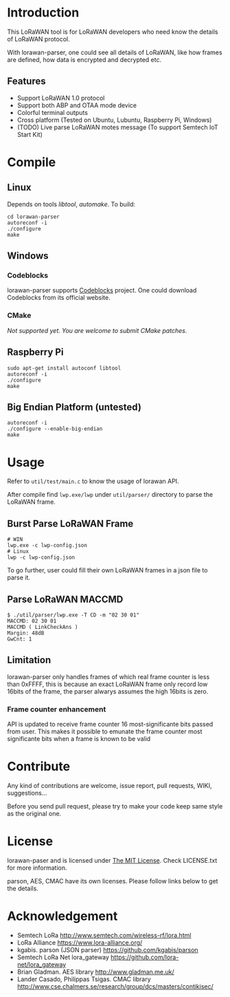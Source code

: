 # Introduction

This LoRaWAN tool is for LoRaWAN developers who need know the details of LoRaWAN protocol.

With lorawan-parser, one could see all details of LoRaWAN, like how frames are defined, how data is encrypted and decrypted etc.

## Features

+ Support LoRaWAN 1.0 protocol
+ Support both ABP and OTAA mode device
+ Colorful terminal outputs
+ Cross platform (Tested on Ubuntu, Lubuntu, Raspberry Pi, Windows)
+ (TODO) Live parse LoRaWAN motes message (To support Semtech IoT Start Kit)

# Compile

## Linux

Depends on tools *libtool*, *automake*. To build:

    cd lorawan-parser
    autoreconf -i
    ./configure
    make

## Windows

### Codeblocks
lorawan-parser supports [Codeblocks](http://www.codeblocks.org/) project. One could download Codeblocks from its official website.

### CMake
*Not supported yet. You are welcome to submit CMake patches.*

## Raspberry Pi

    sudo apt-get install autoconf libtool
    autoreconf -i
    ./configure
    make

## Big Endian Platform (untested)

    autoreconf -i
    ./configure --enable-big-endian
    make

# Usage

Refer to `util/test/main.c` to know the usage of lorawan API.

After compile find `lwp.exe/lwp` under `util/parser/` directory to parse the LoRaWAN frame.

## Burst Parse LoRaWAN Frame
    # WIN
    lwp.exe -c lwp-config.json
    # Linux
    lwp -c lwp-config.json

To go further, user could fill their own LoRaWAN frames in a json file to parse it.

## Parse LoRaWAN MACCMD
    $ ./util/parser/lwp.exe -T CD -m "02 30 01"
    MACCMD: 02 30 01
    MACCMD ( LinkCheckAns )
    Margin: 48dB
    GwCnt: 1

## Limitation

lorawan-parser only handles frames of which real frame counter is less than 0xFFFF, this is because an exact LoRaWAN frame only record low 16bits of the frame, the parser alwarys assumes the high 16bits is zero.

### Frame counter enhancement
API is updated to receive frame counter 16 most-significante bits passed from user. This makes it possible to emunate the frame counter most significante bits when a frame is known to be valid

# Contribute

Any kind of contributions are welcome, issue report, pull requests,  WIKI, suggestions...

Before you send pull request, please try to make your code keep same style as the original one.

# License
lorawan-paser and is licensed under [The MIT License](http://opensource.org/licenses/mit-license.php). Check LICENSE.txt for more information.

parson, AES, CMAC have its own licenses. Please follow links below to get the details.

# Acknowledgement

+ Semtech LoRa http://www.semtech.com/wireless-rf/lora.html
+ LoRa Alliance https://www.lora-alliance.org/
+ kgabis. parson (JSON parser) https://github.com/kgabis/parson
+ Semtech LoRa Net lora_gateway https://github.com/lora-net/lora_gateway
+ Brian Gladman. AES library http://www.gladman.me.uk/
+ Lander Casado, Philippas Tsigas. CMAC library http://www.cse.chalmers.se/research/group/dcs/masters/contikisec/
